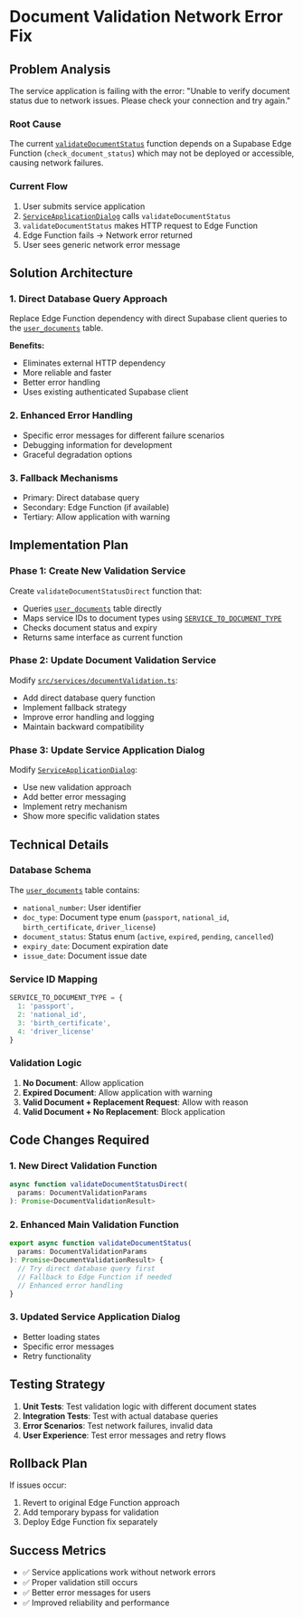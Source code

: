 # Document Validation Network Error Fix

## Problem Analysis

The service application is failing with the error: "Unable to verify document status due to network issues. Please check your connection and try again."

### Root Cause
The current [`validateDocumentStatus`](src/services/documentValidation.ts:44) function depends on a Supabase Edge Function (`check_document_status`) which may not be deployed or accessible, causing network failures.

### Current Flow
1. User submits service application
2. [`ServiceApplicationDialog`](src/components/services/ServiceApplicationDialog.tsx:97) calls `validateDocumentStatus`
3. `validateDocumentStatus` makes HTTP request to Edge Function
4. Edge Function fails → Network error returned
5. User sees generic network error message

## Solution Architecture

### 1. Direct Database Query Approach
Replace Edge Function dependency with direct Supabase client queries to the [`user_documents`](src/integrations/supabase/types.ts:261) table.

**Benefits:**
- Eliminates external HTTP dependency
- More reliable and faster
- Better error handling
- Uses existing authenticated Supabase client

### 2. Enhanced Error Handling
- Specific error messages for different failure scenarios
- Debugging information for development
- Graceful degradation options

### 3. Fallback Mechanisms
- Primary: Direct database query
- Secondary: Edge Function (if available)
- Tertiary: Allow application with warning

## Implementation Plan

### Phase 1: Create New Validation Service
Create `validateDocumentStatusDirect` function that:
- Queries [`user_documents`](src/integrations/supabase/types.ts:261) table directly
- Maps service IDs to document types using [`SERVICE_TO_DOCUMENT_TYPE`](src/types/documentValidation.ts:17)
- Checks document status and expiry
- Returns same interface as current function

### Phase 2: Update Document Validation Service
Modify [`src/services/documentValidation.ts`](src/services/documentValidation.ts):
- Add direct database query function
- Implement fallback strategy
- Improve error handling and logging
- Maintain backward compatibility

### Phase 3: Update Service Application Dialog
Modify [`ServiceApplicationDialog`](src/components/services/ServiceApplicationDialog.tsx):
- Use new validation approach
- Add better error messaging
- Implement retry mechanism
- Show more specific validation states

## Technical Details

### Database Schema
The [`user_documents`](src/integrations/supabase/types.ts:261) table contains:
- `national_number`: User identifier
- `doc_type`: Document type enum (`passport`, `national_id`, `birth_certificate`, `driver_license`)
- `document_status`: Status enum (`active`, `expired`, `pending`, `cancelled`)
- `expiry_date`: Document expiration date
- `issue_date`: Document issue date

### Service ID Mapping
```typescript
SERVICE_TO_DOCUMENT_TYPE = {
  1: 'passport',
  2: 'national_id', 
  3: 'birth_certificate',
  4: 'driver_license'
}
```

### Validation Logic
1. **No Document**: Allow application
2. **Expired Document**: Allow application with warning
3. **Valid Document + Replacement Request**: Allow with reason
4. **Valid Document + No Replacement**: Block application

## Code Changes Required

### 1. New Direct Validation Function
```typescript
async function validateDocumentStatusDirect(
  params: DocumentValidationParams
): Promise<DocumentValidationResult>
```

### 2. Enhanced Main Validation Function
```typescript
export async function validateDocumentStatus(
  params: DocumentValidationParams
): Promise<DocumentValidationResult> {
  // Try direct database query first
  // Fallback to Edge Function if needed
  // Enhanced error handling
}
```

### 3. Updated Service Application Dialog
- Better loading states
- Specific error messages
- Retry functionality

## Testing Strategy

1. **Unit Tests**: Test validation logic with different document states
2. **Integration Tests**: Test with actual database queries
3. **Error Scenarios**: Test network failures, invalid data
4. **User Experience**: Test error messages and retry flows

## Rollback Plan

If issues occur:
1. Revert to original Edge Function approach
2. Add temporary bypass for validation
3. Deploy Edge Function fix separately

## Success Metrics

- ✅ Service applications work without network errors
- ✅ Proper validation still occurs
- ✅ Better error messages for users
- ✅ Improved reliability and performance